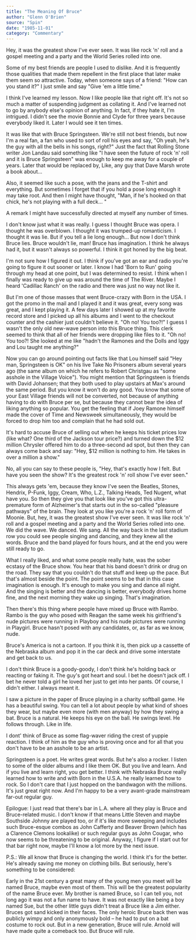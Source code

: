 ```yaml
---
title: "The Meaning Of Bruce"
author: "Glenn O'Brien"
source: "Spin"
date: "1985-11-01"
category: "Commentary"
---
```


Hey, it was the greatest show I've ever seen. It was like rock 'n' roll and a gospel meeting and a party and the World Series rolled into one.

Some of my best friends are people I used to dislike. And it is frequently those qualities that made them repellent in the first place that later make them seem so attractive. Today, when someone says of a friend: "How can you stand it?" I just smile and say "Give 'em a little time."

I think I've learned my lesson. Now I like people like that right off. It's not so much a matter of suspending judgment as collating it. And I've learned not to go by anybody else's opinion of anything. In fact, if they hate it, I'm intrigued. I didn't see the movie Bonnie and Clyde for three years because everybody liked it. Later I would see it ten times.

It was like that with Bruce Springsteen. We're still not best friends, but now I'm a real fan, a fan who used to sort of roll his eyes and say, "Oh yeah, he's the guy with all the bells in his songs, right?" Just the fact that Rolling Stone writer Jon Landau said something like "I have seen the future of rock 'n' roll and it is Bruce Springsteen" was enough to keep me away for a couple of years. Later that would be replaced by, Like, any guy that Dave Marsh wrote a book about...

Also, it seemed like such a pose, with the jeans and the T-shirt and everything. But sometimes I forget that if you hold a pose long enough it may take root. And then I might have thought, "Man, if he's hooked on that chick, he's not playing with a full deck... "

A remark I might have successfully directed at myself any number of times.

I don't know just what it was really. I guess I thought Bruce was opera. I thought he was overblown. I thought it was trumped-up romanticism. I thought it was lie. But if you tell a lie long enough... But now I don't think Bruce lies. Bruce wouldn't lie, man! Bruce has imagination. I think he always had it, but it wasn't always so powerful. I think it got honed by the big beat.

I'm not sure how I figured it out. I think if you've got an ear and radio you're going to figure it out sooner or later. I know I had 'Born to Run' going through my head at one point, but I was determined to resist. I think when I finally was ready to give up was around the time of The River. Maybe I heard 'Cadillac Ranch' on the radio and there was just no way not like it.

But I'm one of those masses that went Bruce-crazy with Born in the USA. I got the promo in the mail and I played it and it was great, every song was great, and I kept playing it. A few days later I showed up at my favorite record store and I picked up all his albums and I went to the checkout counter and the cashier just couldn't believe it. "Oh no! You too?!" I guess I wasn't the only old new-wave person into this Bruce thing. This clerk seemed to think that all of her friends were dropping like files to it. "Oh no! You too?! She looked at me like "hadn't the Ramones and the Dolls and Iggy and Lou taught me anything?"

Now you can go around pointing out facts like that Lou himself said "Hey man, Springsteen is OK" on his live Take No Prisoners album several years ago (the same album on which he refers to Robert Christgau as "some asshole in the Village Voice"). You might mention that Springsteen is friends with David Johansen; that they both used to play upstairs at Max's around the same period. But you know it won't do any good. You know that some of your East Village friends will not be converted, not because of anything having to do with Bruce per se, but because they cannot bear the idea of liking anything so popular. You get the feeling that if Joey Ramone himself made the cover of Time and Newsweek simultaneously, they would be forced to drop him too and complain that he had sold out.

It's hard to accuse Bruce of selling out when he keeps his ticket prices low (like what? One third of the Jackson tour price?) and turned down the $12 million Chrysler offered him to do a three-second ad spot, but then they can always come back and say: "Hey, $12 million is nothing to him. He takes in over a million a show."

No, all you can say to these people is, "Hey, that's exactly how I felt. But have you seen the show? It's the greatest rock 'n' roll show I've ever seen."

This always gets 'em, because they know I've seen the Beatles, Stones, Hendrix, P-Funk, Iggy, Cream, Who, L.Z., Talking Heads, Ted Nugent, what have you. So then they give you that look like you've got this ultra-premature form of Alzheimer's that starts out in the so-called "pleasure pathways" of the brain. They look at you like you're a rock 'n' roll form of Moonie. But, hey, it was the greatest show I've ever seen. It was like rock 'n' roll and a gospel meeting and a party and the World Series rolled into one. We did the wave. We danced. We sang. All the way back in the last stadium row you could see people singing and dancing, and they knew all the words. Bruce and the band played for fours hours, and at the end you were still ready to go.

What I really liked, and what some people really hate, was the sober ecstasy of the Bruce show. You hear that his band doesn't drink or drug on the road. They say that you couldn't do that stuff and keep up the pace. But that's almost beside the point. The point seems to be that in this case imagination is enough. It's enough to make you sing and dance all night. And the singing is better and the dancing is better, everybody drives home fine, and the next morning they wake up singing. That's imagination.

Then there's this thing where people have mixed up Bruce with Rambo. Rambo is the guy who posed with Reagan the same week his girlfriend's nude pictures were running in Playboy and his nude pictures were running in Playgirl. Bruce hasn't posed with any candidates, or, as far as we know, nude.

Bruce's America is not a cartoon. If you think it is, then pick up a cassette of the Nebraska album and pop it in the car deck and drive some interstate and get back to us.

I don't think Bruce is a goody-goody, I don't think he's holding back or reacting or faking it. The guy's got heart and soul. I bet he doesn't jack off. I bet he never told a girl he loved her just to get into her pants. Of course, I didn't either. I always meant it.

I saw a picture in the paper of Bruce playing in a charity softball game. He has a beautiful swing. You can tell a lot about people by what kind of shoes they wear, but maybe even more (with men anyway) by how they swing a bat. Bruce is a natural. He keeps his eye on the ball. He swings level. He follows through. Like in life.

I dont' think of Bruce as some flag-waver riding the crest of yuppie reaction. I think of him as the guy who is proving once and for all that you don't have to be an asshole to be an artist.

Springsteen is a poet. He writes great words. But he's also a rocker. I listen to some of the older albums and I like them OK. But you live and learn. And if you live and learn right, you get better. I think with Nebraska Bruce really learned how to write and with Born in the U.S.A. he really learned how to rock. So I don't care that I just hopped on the bandwagon with the millions. It's just great right now. And I'm happy to be a very avant-grade mainstream far-out regular guy.

Epilogue: I just read that there's bar in L.A. where all they play is Bruce and Bruce-related music. I don't know if that means Little Steven and maybe Southside Johnny are played too, or if it's like more sweeping and includes such Bruce-esque combos as John Cafferty and Beaver Brown (which has a Clarence Clemons lookalike) or such regular guys as John Cougar, who now seems to be threatening to be original. Anyway, I figure if I start out for that bar right now, maybe I'll know a lot more by the next issue.

P.S.: We all know that Bruce is changing the world. I think it's for the better. He's already saving me money on clothing bills. But seriously, here's something to be considered:

Early in the 21st century a great many of the young men you meet will be named Bruce, maybe even most of them. This will be the greatest popularity of the name Bruce ever. My brother is named Bruce, so I can tell you, not long ago it was not a fun name to have. It was not exactly like being a boy named Sue, but the other little guys didn't treat a Bruce like a Jim either. Bruces got sand kicked in their faces. The only heroic Bruce back then was publicly wimpy and only anonymously bold – he had to put on a bat costume to rock out. But in a new generation, Bruce will rule. Arnold will have made quite a comeback too. But Bruce will rule.
